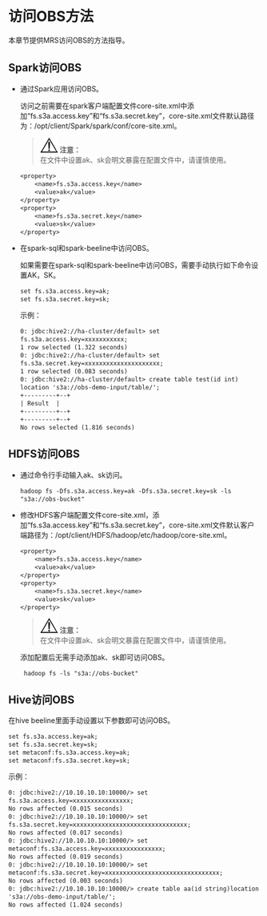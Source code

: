 # 访问OBS方法<a name="ZH-CN_TOPIC_0133461181"></a>

本章节提供MRS访问OBS的方法指导。

## Spark访问OBS<a name="section23291801617"></a>

-   通过Spark应用访问OBS。

    访问之前需要在spark客户端配置文件core-site.xml中添加“fs.s3a.access.key”和“fs.s3a.secret.key”，core-site.xml文件默认路径为：/opt/client/Spark/spark/conf/core-site.xml。

    >![](public_sys-resources/icon-notice.gif) **注意：**   
    >在文件中设置ak、sk会明文暴露在配置文件中，请谨慎使用。  

    ```
    <property>
        <name>fs.s3a.access.key</name>
        <value>ak</value>
    </property>
    <property>
        <name>fs.s3a.secret.key</name>
        <value>sk</value>
    </property>
    ```


-   在spark-sql和spark-beeline中访问OBS。

    如果需要在spark-sql和spark-beeline中访问OBS，需要手动执行如下命令设置AK，SK。

    ```
    set fs.s3a.access.key=ak;
    set fs.s3a.secret.key=sk;
    ```

    示例：

    ```
    0: jdbc:hive2://ha-cluster/default> set fs.s3a.access.key=xxxxxxxxxxx;
    1 row selected (1.322 seconds)
    0: jdbc:hive2://ha-cluster/default> set fs.s3a.secret.key=xxxxxxxxxxxxxxxxxxxxx;
    1 row selected (0.083 seconds)
    0: jdbc:hive2://ha-cluster/default> create table test(id int) location 's3a://obs-demo-input/table/';
    +---------+--+
    | Result  |
    +---------+--+
    +---------+--+
    No rows selected (1.816 seconds)
    ```


## HDFS访问OBS<a name="section178178171469"></a>

-   通过命令行手动输入ak、sk访问。

    ```
    hadoop fs -Dfs.s3a.access.key=ak -Dfs.s3a.secret.key=sk -ls "s3a://obs-bucket"
    ```

-   修改HDFS客户端配置文件core-site.xml，添加“fs.s3a.access.key”和“fs.s3a.secret.key”，core-site.xml文件默认客户端路径为：/opt/client/HDFS/hadoop/etc/hadoop/core-site.xml。

    ```
    <property>
        <name>fs.s3a.access.key</name>
        <value>ak</value>
    </property>
    <property>
        <name>fs.s3a.secret.key</name>
        <value>sk</value>
    </property>
    ```

    >![](public_sys-resources/icon-notice.gif) **注意：**   
    >在文件中设置ak、sk会明文暴露在配置文件中，请谨慎使用。  

    添加配置后无需手动添加ak、sk即可访问OBS。

    ```
     hadoop fs -ls "s3a://obs-bucket"
    ```


## Hive访问OBS<a name="section989576583"></a>

在hive beeline里面手动设置以下参数即可访问OBS。

```
set fs.s3a.access.key=ak;
set fs.s3a.secret.key=sk;
set metaconf:fs.s3a.access.key=ak;
set metaconf:fs.s3a.secret.key=sk;
```

示例：

```
0: jdbc:hive2://10.10.10.10:10000/> set fs.s3a.access.key=xxxxxxxxxxxxxxxx;
No rows affected (0.015 seconds)
0: jdbc:hive2://10.10.10.10:10000/> set fs.s3a.secret.key=xxxxxxxxxxxxxxxxxxxxxxxxxxxxxxxx;
No rows affected (0.017 seconds)
0: jdbc:hive2://10.10.10.10:10000/> set metaconf:fs.s3a.access.key=xxxxxxxxxxxxxxxx;
No rows affected (0.019 seconds)
0: jdbc:hive2://10.10.10.10:10000/> set metaconf:fs.s3a.secret.key=xxxxxxxxxxxxxxxxxxxxxxxxxxxxxxxx;
No rows affected (0.003 seconds)
0: jdbc:hive2://10.10.10.10:10000/> create table aa(id string)location 's3a://obs-demo-input/table/';
No rows affected (1.024 seconds)
```

